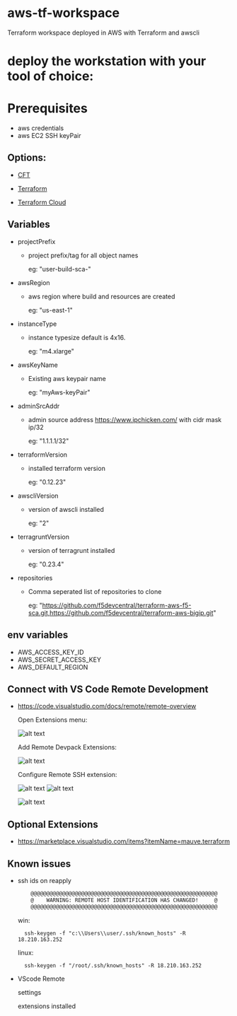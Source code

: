 # aws-tf-workspace
Terraform workspace deployed in AWS with Terraform and awscli

# deploy the workstation with your tool of choice:

# Prerequisites
 - aws credentials
 - aws EC2 SSH keyPair

## Options:
- [CFT](https://console.aws.amazon.com/cloudformation/home)

- [Terraform](https://terraform.io)

- [Terraform Cloud](https://app.terraform.io/)

## Variables
- projectPrefix
    - project prefix/tag for all object names
      
      eg: "user-build-sca-"
- awsRegion
    - aws region where build and resources are created
    
        eg: "us-east-1"
- instanceType
    - instance typesize default is 4x16.
    
        eg: "m4.xlarge"
- awsKeyName
    - Existing aws keypair name
    
        eg: "myAws-keyPair"
- adminSrcAddr
    - admin source address https://www.ipchicken.com/ with cidr mask ip/32
    
        eg: "1.1.1.1/32"
- terraformVersion
    - installed terraform version
    
        eg: "0.12.23"
- awscliVersion
    - version of awscli installed
    
        eg: "2"
- terragruntVersion
    - version of terragrunt installed
    
        eg: "0.23.4"
- repositories
    - Comma seperated list of repositories to clone

        eg: "https://github.com/f5devcentral/terraform-aws-f5-sca.git,https://github.com/f5devcentral/terraform-aws-bigip.git"

## env variables
- AWS_ACCESS_KEY_ID 
- AWS_SECRET_ACCESS_KEY
- AWS_DEFAULT_REGION

## Connect with VS Code Remote Development
- https://code.visualstudio.com/docs/remote/remote-overview

    Open Extensions menu: 

    ![alt text][vscodeExtensions]

    [vscodeExtensions]: images/vscodeExtensions.PNG "vscode extensions"

    Add Remote Devpack Extensions: 

    ![alt text][devPack]

    [devPack]: images/remoteDevPack.PNG "Remote Dev Pack"

    Configure Remote SSH extension: 

    ![alt text][remoteExt] ![alt text][remoteConfig]

    ![alt text][sshConfig]

    [remoteExt]: images/remoteIcon.PNG "Remote SSH icon"

    [remoteConfig]: images/remoteConfig.PNG "Remote SSH config"

    [sshConfig]: images/sshConfig.PNG "SSH config"

## Optional Extensions
- https://marketplace.visualstudio.com/items?itemName=mauve.terraform

## Known issues
- ssh ids on reapply
    ```bash
        @@@@@@@@@@@@@@@@@@@@@@@@@@@@@@@@@@@@@@@@@@@@@@@@@@@@@@@@@@@
        @    WARNING: REMOTE HOST IDENTIFICATION HAS CHANGED!     @
        @@@@@@@@@@@@@@@@@@@@@@@@@@@@@@@@@@@@@@@@@@@@@@@@@@@@@@@@@@@
    ```
    win:
        
        ssh-keygen -f "c:\\Users\\user/.ssh/known_hosts" -R 18.210.163.252
    linux:

        ssh-keygen -f "/root/.ssh/known_hosts" -R 18.210.163.252
- VScode Remote
     
     settings
     
     extensions installed
